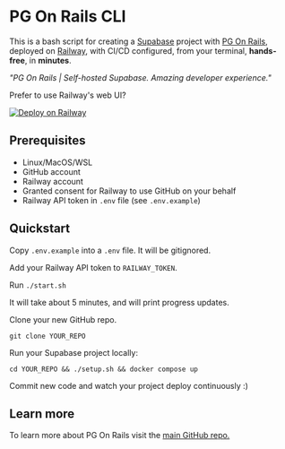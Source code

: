 # PG On Rails CLI

This is a bash script for creating a [Supabase](https://supabase.com/) project with [PG On Rails](https://github.com/BenIsenstein/pgonrails), deployed on [Railway](https://railway.com/), with CI/CD configured, from your terminal, **hands-free**, in **minutes**.

*"PG On Rails | Self-hosted Supabase. Amazing developer experience."*

Prefer to use Railway's web UI?

[![Deploy on Railway](https://railway.com/button.svg)](https://railway.com/deploy/5ArOQi?referralCode=benisenstein&utm_medium=integration&utm_source=template&utm_campaign=generic)

## Prerequisites

- Linux/MacOS/WSL
- GitHub account
- Railway account
- Granted consent for Railway to use GitHub on your behalf
- Railway API token in `.env` file (see `.env.example`)

## Quickstart

Copy `.env.example` into a `.env` file. It will be gitignored.

Add your Railway API token to `RAILWAY_TOKEN`.

Run `./start.sh`

It will take about 5 minutes, and will print progress updates.

Clone your new GitHub repo.

`git clone YOUR_REPO`

Run your Supabase project locally:

`cd YOUR_REPO && ./setup.sh && docker compose up`

Commit new code and watch your project deploy continuously :)

## Learn more

To learn more about PG On Rails visit the [main GitHub repo.](https://github.com/BenIsenstein/pgonrails)